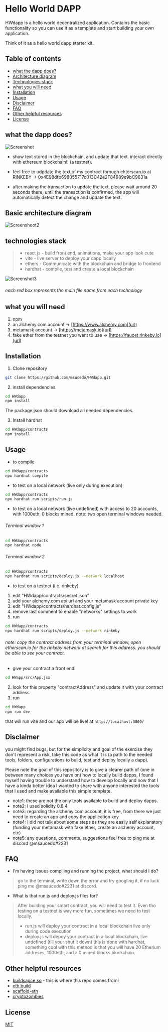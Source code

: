 # Hello World DAPP

HWdapp is a hello world decentralized application. Contains the basic functionality so you can use it as a template and start building your own application.

Think of it as a hello world dapp starter kit.

## Table of contents
  * [what the dapp does?](#what-the-dapp-does-)
  * [Architecture diagram](#architecture-diagram)
  * [Technologies stack](#technologies-stack)
  * [what you will need](#what-you-will-need)
  * [Installation](#installation)
  * [Usage](#usage)
  * [Disclaimer](#disclaimer)
  * [FAQ](#faq)
  * [Other helpful resources](#other-helpful-resources)
  * [License](#license)

## what the dapp does?

![Screenshot](./docs/HWdapp.png)

- show text stored in the blockchain, and update that text. interact directly with ethereum blockchain!! (a testnet).

- feel free to udpdate the text of my contract through ehterscan.io at RINKEBY -> 0x4E98dfb698055717c013C42e2F84989e9bC9631a

- after making the transaction to update the text, please wait around 20 seconds there, until the transaction is confirmed, the app will automatically detect the change and update the text.

## Basic architecture diagram

![Screenshoot2](./docs/HWdappArchitecture2.png)

## technologies stack
> - react js - build front end, animations, make your app look cute
> - vite - live server to deploy your dapp locally
> - ethers - Communicate with the blockchain and bridge to frontend
> - hardhat - compile, test and create a local blockchain

![Screenshot3](./docs/tech_stack2.png)
###### each red box represents the main file name from each technology


## what you will need

1. npm
2. an alchemy.com account -> [https://www.alchemy.com](url)
3. metamask account -> [https://metamask.io](url)
4. fake ether from the testnet you want to use  -> [https://faucet.rinkeby.io](url)

## Installation

1. Clone repository
```bash
git clone https://github.com/msucedo/HWdapp.git
``` 

2. install dependencies
```bash
cd HWdapp
npm install
```
The package.json should download all needed dependencies.

3. Install hardhat
```bash
cd HWdapp/contracts
npm install
``` 

## Usage

- to compile

```bash
cd HWdapp/contracts
npx hardhat compile
```

- to test on a local network (live only during execution)
```bash
cd HWdapp/contracts
npx hardhat run scripts/run.js
```

- to test on a local network (live undefined) with access to 20 accounts, with 1000eth, 0 blocks mined. note: two open terminal windows needed.
###### 	Terminal window 1
```bash
cd HWdapp/contracts
npx hardhat node
```
###### Terminal window 2
```bash
cd HWdapp/contracts
npx hardhat run scripts/deploy.js --network localhost
```	

- to test on a testnet (i.e. rinkeby)
1. edit "HWdapp/contracts/secret.json"
2. add your alchemy.com api url and your metamask account private key
3. edit "HWdapp/contracts/hardhat.config.js"
4. remove last comment to enable "networks" settings to work
3. run
```bash
cd HWdapp/contracts
npx hardhat run scripts/deploy.js --network rinkeby
```	
###### note: copy the contract address from your terminal window, open etherscan.io for the rinkeby network at search for this address. you should be able to see your contract.

- give your contract a front end!
```bash
cd HWapp/src/App.jsx
```
2. look for this property "contractAddress" and update it with your contract address
3. run
```bash
cd HWdapp
npm run dev
```
that will run vite and our app will be live! at `http://localhost:3000/`

## Disclaimer
you might find bugs, but for the simplicity and goal of the exercise they don't represent a risk, take this code as what it is (a path to the needed tools, folders, configurations to build, test and deploy locally a dapp).

Please note the goal of this repository is to give a clearer path of (one in between many choices you have on) how to locally build dapps, I found myself having trouble to understand how to develop locally and now that I have a kinda better idea I wanted to share with anyone interested the tools that I used and make available this simple template.

- note1: these are not the only tools available to build and deploy dapps.
- note2: I used solidity 0.8.4
- note3: regarding the alchemy.com account, it is free, from there we just need to create an app and copy the application key
- note4: I did not talk about some steps as they are easily self explanatory (funding your metamask with fake ether, create an alchemy account, etc)
- note5: any questions, comments, suggestions feel free to ping me at discord @msaucedo#2231


## FAQ

- I'm having issues compiling and running the project, what should I do?
> go to the terminal, write down the error and try googling it, if no luck ping me @msaucedo#2231 at discord.

- What is that run.js and deploy.js files for?
> After building your smart contract, you will need to test it. Even tho testing on a testnet is way more fun, sometimes we need to test locally.
> - run.js will deploy your contract in a local blockchain live only during code execution
> - deploy.js will depoy your contract in a local blockchain, live undefined (till your shut it down) this is done with hardhat, something cool with this method is that you will have 20 Etherium addreses, 1000eth, and a 0 mined blocks blockchain.


## Other helpful resources
- [buildsapce.so](https://buildspace.so) - this is where this repo comes from!
- [eth.build](https://eth.build)
- [scaffold-eth](https://github.com/scaffold-eth/scaffold-eth)
- [cryptozombies](https://cryptozombies.io)

## License
[MIT](https://choosealicense.com/licenses/mit/)
